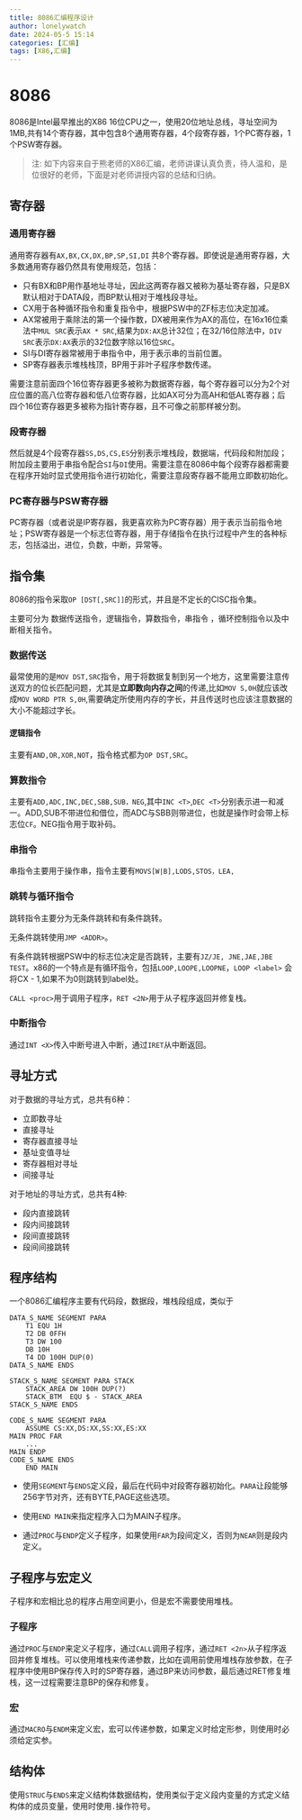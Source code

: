 ```yaml
---
title: 8086汇编程序设计
author: lonelywatch
date: 2024-05-5 15:14
categories: [汇编]
tags: [X86,汇编]  
---
```


# 8086 

8086是Intel最早推出的X86  16位CPU之一，使用20位地址总线，寻址空间为1MB,共有14个寄存器，其中包含8个通用寄存器，4个段寄存器，1个PC寄存器，1个PSW寄存器。

> 注: 如下内容来自于熊老师的X86汇编，老师讲课认真负责，待人温和，是位很好的老师，下面是对老师讲授内容的总结和归纳。 

## 寄存器

### 通用寄存器

通用寄存器有`AX,BX,CX,DX,BP,SP,SI,DI` 共8个寄存器。即使说是通用寄存器，大多数通用寄存器仍然具有使用规范，包括：

- 只有BX和BP用作基地址寻址，因此这两寄存器又被称为基址寄存器，只是BX默认相对于DATA段，而BP默认相对于堆栈段寻址。
- CX用于各种循环指令和重复指令中，根据PSW中的ZF标志位决定加减。
- AX常被用于乘除法的第一个操作数，DX被用来作为AX的高位，在16x16位乘法中`MUL SRC`表示`AX * SRC`,结果为`DX:AX`总计32位；在32/16位除法中，`DIV SRC`表示`DX:AX`表示的32位数字除以16位`SRC`。
- SI与DI寄存器常被用于串指令中，用于表示串的当前位置。
- SP寄存器表示堆栈栈顶，BP用于非叶子程序参数传递。

需要注意前面四个16位寄存器更多被称为数据寄存器，每个寄存器可以分为2个对应位置的高八位寄存器和低八位寄存器，比如AX可分为高AH和低AL寄存器；后四个16位寄存器更多被称为指针寄存器，且不可像之前那样被分割。

### 段寄存器

然后就是4个段寄存器`SS,DS,CS,ES`分别表示堆栈段，数据端，代码段和附加段；附加段主要用于串指令配合`SI`与`DI`使用。需要注意在8086中每个段寄存器都需要在程序开始时显式使用指令进行初始化，需要注意段寄存器不能用立即数初始化。

### PC寄存器与PSW寄存器

PC寄存器（或者说是IP寄存器，我更喜欢称为PC寄存器）用于表示当前指令地址；PSW寄存器是一个标志位寄存器，用于存储指令在执行过程中产生的各种标志，包括溢出，进位，负数，中断，异常等。

## 指令集

8086的指令采取`OP [DST[,SRC]]`的形式，并且是不定长的CISC指令集。

主要可分为 数据传送指令，逻辑指令，算数指令，串指令 ，循环控制指令以及中断相关指令。

### 数据传送

最常使用的是`MOV DST,SRC`指令，用于将数据复制到另一个地方，这里需要注意传送双方的位长匹配问题，尤其是**立即数向内存之间**的传递,比如`MOV S,0H`就应该改成`MOV WORD PTR S,0H`,需要确定所使用内存的字长，并且传送时也应该注意数据的大小不能超过字长。

#### 逻辑指令

主要有`AND,OR,XOR,NOT`，指令格式都为`OP DST,SRC`。

### 算数指令

主要有`ADD,ADC,INC,DEC,SBB,SUB，NEG`,其中`INC <T>`,`DEC <T>`分别表示进一和减一。ADD,SUB不带进位和借位，而ADC与SBB则带进位，也就是操作时会带上标志位`CF`。NEG指令用于取补码。

### 串指令

串指令主要用于操作串，指令主要有`MOVS[W|B],LODS,STOS，LEA,`

### 跳转与循环指令

跳转指令主要分为无条件跳转和有条件跳转。

无条件跳转使用`JMP <ADDR>`。

有条件跳转根据PSW中的标志位决定是否跳转，主要有`JZ/JE, JNE,JAE,JBE TEST`。x86的一个特点是有循环指令，包括`LOOP,LOOPE,LOOPNE`，`LOOP <label>` 会将CX - 1,如果不为0则跳转到label处。

`CALL <proc>`用于调用子程序，`RET <2N>`用于从子程序返回并修复栈。

### 中断指令

通过`INT <X>`传入中断号进入中断，通过`IRET`从中断返回。

## 寻址方式

对于数据的寻址方式，总共有6种：

- 立即数寻址
- 直接寻址
- 寄存器直接寻址
- 基址变值寻址
- 寄存器相对寻址
- 间接寻址

对于地址的寻址方式，总共有4种:

- 段内直接跳转
- 段内间接跳转
- 段间直接跳转
- 段间间接跳转

## 程序结构

一个8086汇编程序主要有代码段，数据段，堆栈段组成，类似于

```assembly
DATA_S_NAME SEGMENT PARA
	T1 EQU 1H
	T2 DB 0FFH
	T3 DW 100
	DB 10H
	T4 DD 100H DUP(0)
DATA_S_NAME ENDS

STACK_S_NAME SEGMENT PARA STACK
	STACK_AREA DW 100H DUP(?)
	STACK_BTM  EQU $ - STACK_AREA
STACK_S_NAME ENDS

CODE_S_NAME SEGMENT PARA 
	ASSUME CS:XX,DS:XX,SS:XX,ES:XX
MAIN PROC FAR
	...
MAIN ENDP
CODE_S_NAME ENDS
	END MAIN
```

- 使用`SEGMENT`与`ENDS`定义段，最后在代码中对段寄存器初始化。`PARA`让段能够256字节对齐，还有BYTE,PAGE这些选项。

- 使用`END MAIN`来指定程序入口为MAIN子程序。
- 通过`PROC`与`ENDP`定义子程序，如果使用`FAR`为段间定义，否则为`NEAR`则是段内定义。

## 子程序与宏定义

子程序和宏相比总的程序占用空间更小，但是宏不需要使用堆栈。

### 子程序

通过`PROC`与`ENDP`来定义子程序，通过`CALL`调用子程序，通过`RET <2n>`从子程序返回并修复堆栈。可以使用堆栈来传递参数，比如在调用前使用堆栈存放参数，在子程序中使用BP保存传入时的SP寄存器，通过BP来访问参数，最后通过RET修复堆栈，这一过程需要注意BP的保存和修复。

### 宏

通过`MACRO`与`ENDM`来定义宏，宏可以传递参数，如果定义时给定形参，则使用时必须给定实参。

## 结构体

使用`STRUC`与`ENDS`来定义结构体数据结构，使用类似于定义段内变量的方式定义结构体的成员变量，使用时使用`.`操作符号。